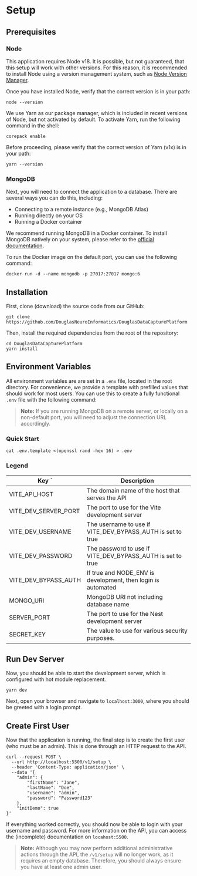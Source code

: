 # Setup

## Prerequisites

### Node

This application requires Node v18. It is possible, but not guaranteed, that this setup will work with other versions. For this reason, it is recommended to install Node using a version management system, such as [Node Version Manager](https://github.com/nvm-sh/nvm).

Once you have installed Node, verify that the correct version is in your path:

```shell
node --version
```

We use Yarn as our package manager, which is included in recent versions of Node, but not activated by default. To activate Yarn, run the following command in the shell:

```shell
corepack enable
```

Before proceeding, please verify that the correct version of Yarn (v1x) is in your path:

```shell
yarn --version
```

### MongoDB

Next, you will need to connect the application to a database. There are several ways you can do this, including:
- Connecting to a remote instance (e.g., MongoDB Atlas)
- Running directly on your OS
- Running a Docker container

We recommend running MongoDB in a Docker container. To install MongoDB natively on your system, please refer to the  [official documentation](https://www.mongodb.com/docs/manual/administration/install-community/).

To run the Docker image on the default port, you can use the following command:

```
docker run -d --name mongodb -p 27017:27017 mongo:6
```

## Installation

First, clone (download) the source code from our GitHub:

```shell
git clone https://github.com/DouglasNeuroInformatics/DouglasDataCapturePlatform
```

Then, install the required dependencies from the root of the repository:

```shell
cd DouglasDataCapturePlatform
yarn install
```

## Environment Variables

All environment variables are are set in a `.env` file, located in the root directory. For convenience, we provide a template with prefilled values that should work for most users. You can use this to create a fully functional `.env` file with the following command:

> **Note:** If you are running MongoDB on a remote server, or locally on a non-default port, you will need to adjust the connection URL accordingly.

### Quick Start

```shell
cat .env.template <(openssl rand -hex 16) > .env
```

### Legend

| Key                   `   | Description                                     |
| ------------------------- | ----------------------------------------------- |
| VITE_API_HOST             | The domain name of the host that serves the API |
| VITE_DEV_SERVER_PORT      | The port to use for the Vite development server |
| VITE_DEV_USERNAME         | The username to use if VITE_DEV_BYPASS_AUTH is set to true |
| VITE_DEV_PASSWORD         | The password to use if VITE_DEV_BYPASS_AUTH is set to true |
| VITE_DEV_BYPASS_AUTH      | If true and NODE_ENV is development, then login is automated |
| MONGO_URI                 | MongoDB URI not including database name |
| SERVER_PORT               | The port to use for the Nest development server |
| SECRET_KEY                | The value to use for various security purposes. |

## Run Dev Server

Now, you should be able to start the development server, which is configured with hot module replacement. 

```shell
yarn dev
```

Next, open your browser and navigate to `localhost:3000`, where you should be greeted with a login prompt. 

## Create First User

Now that the application is running, the final step is to create the first user (who must be an admin). This is done through an HTTP request to the API. 

```shell
curl --request POST \
  --url http://localhost:5500/v1/setup \
  --header 'Content-Type: application/json' \
  --data '{
	"admin": {
		"firstName": "Jane",
		"lastName": "Doe",
		"username": "admin",
		"password": "Password123"
	},
	"initDemo": true
}'
```

If everything worked correctly, you should now be able to login with your username and password. For more information on the API, you can access the (incomplete) documentation on `locahost:5500`.

> **Note:** Although you may now perform additional administrative actions through the API, the `/v1/setup` will no longer work, as it requires an empty database. Therefore, you should always ensure you have at least one admin user. 